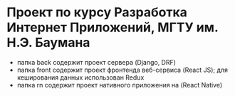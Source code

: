 # Проект по курсу Разработка Интернет Приложений, МГТУ им. Н.Э. Баумана
 - папка back содержит проект сервера (Django, DRF)
 - папка front содержит проект фронтенда веб-сервиса (React JS); для кеширования данных использован Redux
 - папка rn содержит проект нативного приложения на (React Native)
